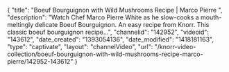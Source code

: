 {
    "title": "Boeuf Bourguignon with Wild Mushrooms Recipe | Marco Pierre ",
    "description": "Watch Chef Marco Pierre White as he slow-cooks a mouth-meltingly delicate Boeuf Bourguignon. An easy recipe from Knorr. This classic boeuf bourguignon recipe...",
    "channelid": "142952",
    "videoid": "143612",
    "date_created": "1393054136",
    "date_modified": "1418181163",
    "type": "captivate",
    "layout": "channelVideo",
    "url": "\/knorr-video-collection\/boeuf-bourguignon-with-wild-mushrooms-recipe-marco-pierre\/142952-143612"
}